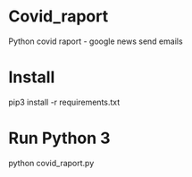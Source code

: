 # Covid_raport
Python covid raport - google news send emails


# Install 
pip3 install -r requirements.txt

# Run Python 3

python covid_raport.py
